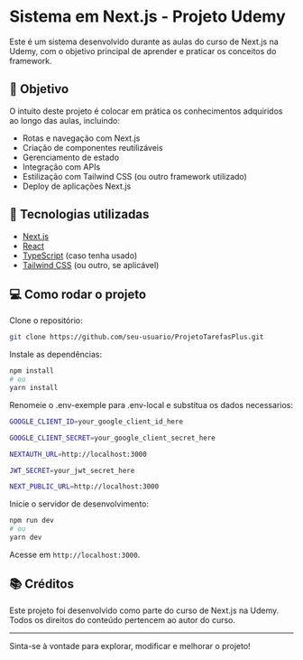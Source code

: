 # Sistema em Next.js - Projeto Udemy

Este é um sistema desenvolvido durante as aulas do curso de Next.js na Udemy, com o objetivo principal de aprender e praticar os conceitos do framework.

## 🧠 Objetivo

O intuito deste projeto é colocar em prática os conhecimentos adquiridos ao longo das aulas, incluindo:

- Rotas e navegação com Next.js
- Criação de componentes reutilizáveis
- Gerenciamento de estado
- Integração com APIs
- Estilização com Tailwind CSS (ou outro framework utilizado)
- Deploy de aplicações Next.js

## 🚀 Tecnologias utilizadas

- [Next.js](https://nextjs.org/)
- [React](https://reactjs.org/)
- [TypeScript](https://www.typescriptlang.org/) (caso tenha usado)
- [Tailwind CSS](https://tailwindcss.com/) (ou outro, se aplicável)

## 💻 Como rodar o projeto

Clone o repositório:

```bash
git clone https://github.com/seu-usuario/ProjetoTarefasPlus.git
```

Instale as dependências:

```bash
npm install
# ou
yarn install
```

Renomeie o .env-exemple para .env-local e substitua os dados necessarios:
```bash
GOOGLE_CLIENT_ID=your_google_client_id_here

GOOGLE_CLIENT_SECRET=your_google_client_secret_here

NEXTAUTH_URL=http://localhost:3000

JWT_SECRET=your_jwt_secret_here

NEXT_PUBLIC_URL=http://localhost:3000
```

Inicie o servidor de desenvolvimento:

```bash
npm run dev
# ou
yarn dev
```

Acesse em `http://localhost:3000`.

## 📚 Créditos

Este projeto foi desenvolvido como parte do curso de Next.js na Udemy. Todos os direitos do conteúdo pertencem ao autor do curso.

---

Sinta-se à vontade para explorar, modificar e melhorar o projeto!
